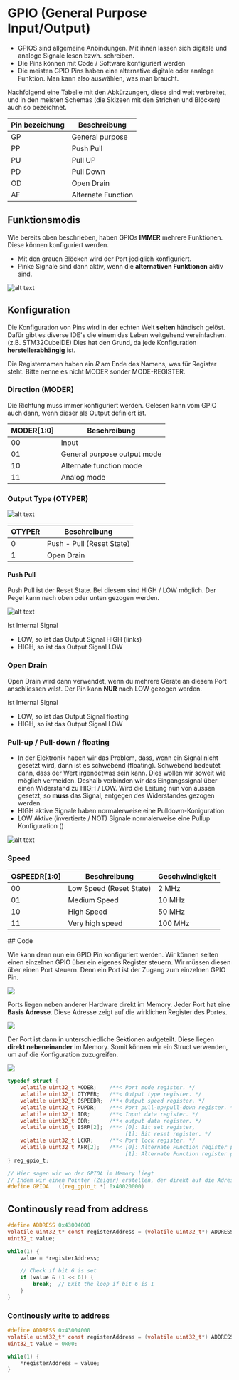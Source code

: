# GPIO (General Purpose Input/Output)

- GPIOS sind allgemeine Anbindungen. Mit ihnen lassen sich digitale und analoge Signale lesen bzwh. schreiben.
- Die Pins können mit Code / Software konfiguriert werden
- Die meisten GPIO Pins haben eine alternative digitale oder analoge Funktion. Man kann also auswählen, was man braucht.

Nachfolgend eine Tabelle mit den Abkürzungen, diese sind weit verbreitet, und in den meisten Schemas (die Skizeen mit den Strichen und Blöcken) auch so bezeichnet.

| Pin bezeichung | Beschreibung |
|----------------|--------------|
| GP | General purpose |
| PP | Push Pull |
| PU | Pull UP |
| PD | Pull Down |
| OD | Open Drain |
| AF | Alternate Function |


## Funktionsmodis

Wie bereits oben beschrieben, haben GPIOs **IMMER** mehrere Funktionen. Diese können konfiguriert werden.


- Mit den grauen Blöcken wird der Port jediglich konfiguriert.
- Pinke Signale sind dann aktiv, wenn die **alternativen Funktionen** aktiv sind.

![alt text](media/image-24.png)


## Konfiguration

Die Konfiguration von Pins wird in der echten Welt **selten** händisch gelöst. Dafür gibt es diverse IDE's die einem das Leben weitgehend vereinfachen. (z.B. STM32CubeIDE) Dies hat den Grund, da jede Konfiguration **herstellerabhängig** ist.

Die Registernamen haben ein *R* am Ende des Namens, was für Register steht. Bitte nenne es nicht MODER sonder MODE-REGISTER.

### Direction (MODER)

Die Richtung muss immer konfiguriert werden. Gelesen kann vom GPIO auch dann, wenn dieser als Output definiert ist.

| MODER\[1:0\] | Beschreibung |
|--------------|--------------|
| 00 | Input |
| 01 | General purpose output mode |
| 10 | Alternate function mode |
| 11 | Analog mode |

### Output Type (OTYPER)

![alt text](media/image-25.png)

| OTYPER | Beschreibung | 
|--------|--------------|
| 0 | Push - Pull (Reset State) |
| 1 | Open Drain |



#### Push Pull

Push Pull ist der Reset State. Bei diesem sind HIGH / LOW möglich. Der Pegel kann nach oben oder unten gezogen werden.

![alt text](media/image-26.png)

Ist Internal Signal
- LOW, so ist das Output Signal HIGH (links)
- HIGH, so ist das Output Signal LOW

### Open Drain

Open Drain wird dann verwendet, wenn du mehrere Geräte an diesem Port anschliessen wilst. Der Pin kann **NUR** nach LOW gezogen werden. 

Ist Internal Signal
- LOW, so ist das Output Signal floating
- HIGH, so ist das Output Signal LOW



### Pull-up / Pull-down / floating


- In der Elektronik haben wir das Problem, dass, wenn ein Signal nicht gesetzt wird, dann ist es schwebend (floating). Schwebend bedeutet dann, dass der Wert irgendetwas sein kann. Dies wollen wir soweit wie möglich vermeiden. Deshalb verbinden wir das Eingangssignal über einen Widerstand zu HIGH / LOW. Wird die Leitung nun von aussen gesetzt, so **muss** das Signal, entgegen des Widerstandes gezogen werden.
- HIGH aktive Signale haben normalerweise eine Pulldown-Koniguration
- LOW Aktive (invertierte / NOT) Signale normalerweise eine Pullup Konfiguration ()

![alt text](media/5DA671DF-002F-45DD-B999-590E1F072500.jpeg)


### Speed

| OSPEEDR\[1:0\] | Beschreibung | Geschwindigkeit |
|----------------|--------------|-----------------|
| 00 | Low Speed (Reset State)| 2 MHz |
| 01 | Medium Speed | 10 MHz |
| 10 | High Speed | 50 MHz |
| 11 | Very high speed | 100 MHz |


## Code

Wie kann denn nun ein GPIO Pin konfiguriert werden. Wir können selten einen einzelnen GPIO über ein eigenes Register steuern. Wir müssen diesen über einen Port steuern. Denn ein Port ist der Zugang zum einzelnen GPIO Pin.

![](media/GPIO/Ports.png)


Ports liegen neben anderer Hardware direkt im Memory. Jeder Port hat eine **Basis Adresse**. Diese Adresse zeigt auf die wirklichen Register des Portes.

![](media/GPIO/Memory%20Map.png)


Der Port ist dann in unterschiedliche Sektionen aufgeteilt. Diese liegen **direkt nebeneinander** im Memory. Somit können wir ein Struct verwenden, um auf die Konfiguration zuzugreifen.

![](media/GPIO/Registers.png)


```c
typedef struct {
    volatile uint32_t MODER;    /**< Port mode register. */
    volatile uint32_t OTYPER;   /**< Output type register. */
    volatile uint32_t OSPEEDR;  /**< Output speed register. */
    volatile uint32_t PUPDR;    /**< Port pull-up/pull-down register. */
    volatile uint32_t IDR;      /**< Input data register. */
    volatile uint32_t ODR;      /**< output data register. */
    volatile uint16_t BSRR[2];  /**< [0]: Bit set register, 
                                     [1]: Bit reset register. */
    volatile uint32_t LCKR;     /**< Port lock register. */
    volatile uint32_t AFR[2];   /**< [0]: Alternate Function register pin 0..7, 
                                     [1]: Alternate Function register pin 8..15. */
} reg_gpio_t;

// Hier sagen wir wo der GPIOA im Memory liegt
// Indem wir einen Pointer (Zeiger) erstellen, der direkt auf die Adresse zeigt
#define GPIOA   ((reg_gpio_t *) 0x40020000)
```



## Continously read from address

```c
#define ADDRESS 0x43004000
volatile uint32_t* const registerAddress = (volatile uint32_t*) ADDRESS;
uint32_t value;

while(1) {
    value = *registerAddress;

    // Check if bit 6 is set
    if (value & (1 << 6)) {
        break;  // Exit the loop if bit 6 is 1
    }
}
```


### Continously write to address

```c
#define ADDRESS 0x43004000
volatile uint32_t* const registerAddress = (volatile uint32_t*) ADDRESS;
uint32_t value = 0x00;

while(1) {
    *registerAddress = value;
}
```